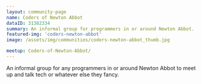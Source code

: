 ```yaml
---
layout: community-page
name: Coders of Newton Abbot
dataID: 31382334
summary: An informal group for programmers in or around Newton Abbot.
featured-img: 'coders-newton-abbot'
image: /assets/img/communities/coders-newton-abbot_thumb.jpg

meetup: Coders-of-Newton-Abbot/
---
```


An informal group for any programmers in or around Newton Abbot to
meet up and talk tech or whatever else they fancy.
